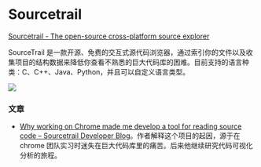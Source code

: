 Sourcetrail
===

[Sourcetrail - The open-source cross-platform source explorer](https://www.sourcetrail.com/)

SourceTrail 是一款开源、免费的交互式源代码浏览器，通过索引你的文件以及收集项目的结构数据来降低你查看不熟悉的巨大代码库的困难。目前支持的语言种类：C、C++、Java、Python，并且可以自定义语言类型。

![](https://i.loli.net/2020/11/16/MWCdvxst2g7SUrp.png)

### 文章

- [Why working on Chrome made me develop a tool for reading source code – Sourcetrail Developer Blog](https://www.sourcetrail.com/blog/why_working_on_chrom_made_me_develop_a_tool_for_reading_source_code/)。作者解释这个项目的起因，源于在 chrome 团队实习时迷失在巨大代码库里的痛苦。后来他继续研究代码可视化分析的旅程。